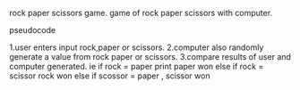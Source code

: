 rock paper scissors game.
game of rock paper scissors with computer.

pseudocode

1.user enters input rock,paper or scissors.
2.computer also randomly generate a value from rock paper or scissors.
3.compare results of user and computer generated.
ie if rock = paper print paper won
else if rock = scissor rock won
else if scossor = paper , scissor won
